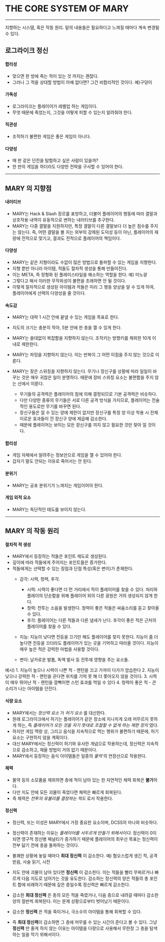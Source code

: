 THE CORE SYSTEM OF MARY
==========================
***
지향하는 시스템, 혹은 작동 원리. 밑의 내용들은 필요하다고 느껴질 때마다 계속 변경될 수 있다.

로그라이크 정신
---------------
#### 합리성
- 맞으면 한 방에 죽는 적이 있는 것 까지는 괜찮다.
- 그러나 그 적을 상대할 방법이 아예 없다면? 그건 비합리적인 것이다. 예)구덩이

#### 가독성
- 로그라이크는 플레이어가 레벨업 하는 게임이다.
- 무엇 때문에 죽었는지, 그것을 어떻게 피할 수 있는지 알려줘야 한다.

#### 직관성
- 조작하기 불편한 게임은 좋은 게임이 아니다.

#### 다양성
- 매 판 같은 던전을 탐험하고 싶은 사람이 있을까?
- 한 판의 게임을 하더라도 다양한 전략을 구사할 수 있어야 한다.

***
MARY 의 지향점
---------------
#### 내러티브
- MARY는 Hack & Slash 장르를 표방하고, 더불어 플레이어의 행동에 따라 결말과 상호작용 내역이 유동적으로 변하는 내러티브를 추구한다.
- MARY는 다중 결말을 지원하지만, 특정 결말이 다른 결말보다 더 높은 점수를 주지는 않는다. 즉, 어떤 결말을 볼 지는 외부의 강제된 도덕성 등이 아닌, 플레이어의 재량에 전적으로 맞기고, 결과도 전적으로 플레이어의 책임이다.

#### 다양성
- MARY는 같은 지형이라도 수없이 많은 방법으로 돌파할 수 있는 게임을 지향한다.
- 지형 뿐만 아니라 아이템, 적들도 절차적 생성을 통해 만들어진다.
- 이는 META, 즉 정형화 된 플레이스타일을 해소하는 역할을 한다. 예) 미노광
- 그렇다고 해서 이러한 무작위성이 불편을 초래하면 안 될 것이다.
- 이렇게 절차적으로 생성된 아이템과 적들은 미리 그 행동 양상을 알 수 있게 하여, 플레이어에게 선택의 다양성을 줄 것이다.

#### 속도감
- MARY는 대략 1 시간 안에 끝낼 수 있는 게임을 목표로 한다.
- 지도의 크기는 충분히 작아, 5분 안에 한 층을 깰 수 있게 한다.
- MARY는 쓸데없이 복잡함을 지향하지 않는다. 조작키는 방향키를 제외한 10개 이내로 제한한다.
- MARY는 파밍을 지향하지 않는다. 이는 반복이 그 어떤 이점을 주지 않는 것으로 이룬다.
- MARY는 잦은 스위칭을 지향하지 않는다. 무기나 장신구를 상황에 따라 일일이 바꾸는 것은 매우 귀찮은 일이 분명하다. 때문에 장비 스위칭 요소는 불편함을 주지 않는 선에서 이룬다.

  - 무기들의 공격력은 플레이어의 힘에 의해 결정되므로 기본 공격력은 비슷하다.
  - 다만 다양한 종류의 무기들은 서로 다른 공격 방식을 가지므로, 플레이어는 전술적인 용도로만 무기를 바꾸면 된다.
  - 장신구들은 낄 수 있는 양에 제한이 없지만 장신구를 특정 양 이상 착용 시 전체 이로운 효과들이 낀 장신구 양에 제곱해 감소한다.
  - 때문에 플레이어는 보이는 모든 장신구를 끼지 않고 필요한 것만 찾아 낄 것이다.


#### 합리성
- 게임 자체에서 알려주는 정보만으로 게임을 깰 수 있어야 한다.
- 갑자기 말도 안되는 이유로 죽어서는 안 된다.

#### 분위기
- MARY는 공포 분위기가 느껴지는 게임이어야 한다.

#### 게임 외적 요소
- MARY는 독단적인 태도를 보이지 않는다.

***
MARY 의 작동 원리
---------------
#### 절차적 적 생성
- MARY에서 등장하는 적들은 포인트 제도로 생성된다.
- 깊이에 따라 적들에게 주어지는 포인트들은 증가한다.
- 적들에게는 선택할 수 있는 장점과 단점 특성(혹은 변이)가 존재한다.
  - 감각: 시력, 청력, 후각.
     - 시력: 시력이 좋다면 더 먼 거리에서 적이 플레이어를 찾을 수 있다. 처리와 플레이의 단순함을 위해 플레이어 외의 다른 광원은 거의 생성되지 않게 한다.
     - 청력: 전투는 소음을 발생한다. 청력이 좋은 적들은 싸움소리를 듣고 찾아올 수 있다.
     - 후각: 플레이어는 다른 적들과 다른 냄새가 난다. 후각이 좋은 적은 근처의 플레이어를 찾을 수 있다.

  - 지능: 지능이 낮다면 전등을 끄기만 해도 플레이어를 찾지 못한다. 지능이 좀 더 높다면 전등을 끄더라도 플레이어가 있는 곳을 기억하고 따라올 것이다. 지능이 매우 높은 적은 강력한 마법을 사용할 것이다.

  - 변이: 날카로운 발톱, 독액 발사 등 전투에 영향을 주는 요소들.

예시)
    1. 지능이 높으나 시력이 나쁜 적
    - 랜턴을 끄고 가까이 다가가 암습한다
    2. 지능이 낮으나 강력한 적
    - 랜턴을 끈다면 위치를 기억 못 해 더 쫓아오지 않을 것이다.
    3. 시력이 매우 뛰어난 적
    - 랜턴을 깜빡이면 스턴 효과를 먹일 수 있다
    4. 청력이 좋은 적
    - 큰 소리가 나는 아이템을 던진다.

#### 식량 요소
- MARY에서는 *정신력 요소* 가 *허기 요소* 를 대신한다.
- 원래 로그라이크에서 허기는 플레이어가 같은 장소에 지나치게 오래 머무르지 못하게 하는, 즉 *플레이어가 모든 것을 자기 뜻대로 조절할 수 없게 하는 제한 장치* 였다.
- 하지만 게임 맥랑 상, 그리고 음식을 지속적으로 먹는 행위가 불편하기 때문에, 허기 요소는 구현하지 않을 계획이다.
- 대신 MARY에서는 정신력이 허기와 유사한 개념으로 작용하는데, 정신력은 지속적으로 감소하고, 채울 방법이 거의 없기 때문이다.
- MARY에서 등장하는 음식 아이템들은 일종의 *물약* 의 연장선으로 작용한다.

#### 체력
- 물약 등의 소모품을 제외하면 층에 적이 남아 있는 한 자연적인 체력 회복은 **불가**하다.
- 다만 지도 안에 모든 괴물이 죽었다면 체력은 빠르게 회복된다.
- 즉 체력은 *전투의 유불리를 결정하는 척도* 로서 작용한다.

#### 정신력
- 정신력, 또는 이성은 MARY에서 가장 중요한 요소이며, DCSS의 마나와 비슷하다.
- 정신력이 존재하는 이유는 *플레이어를 서두르게 만들기 위해서이다.* 정신력이 0이 되면 영구적 정신병 패널티가 증가하기 때문에 플레이어의 최우선 목표는 정신력이 전부 닳기 전에 층을 돌파하는 것이다.
- 불쾌한 상황에 놓일 때마다 **최대 정신력** 이 감소한다. 예) 혐오스럽게 생긴 적, 공격받음, 사술 읽기, 시전
- 지도 안에 괴물이 남아 있다면 **정신력** 이 감소한다. 이는 적들을 빨리 무찌르거나 빠르게 다음 지도로 넘어가는 것을 유도한다. 감소하는 정신력의 양은 적들의 총 포인트 합에 비례하기 때문에 깊은 층일수록 정신력은 빠르게 감소한다.

- 감소한 **최대 정신력** 은 층의 모든 적을 죽였거나, 다음 층으로 내려갈 때마다 감소한 양의 절반씩 회복된다. 이는 문제 상황으로부터 벗어났기 때문이다.
- 감소한 **정신력** 은 적을 죽이거나, 극소수의 아이템을 통해 회복할 수 있다.
- 즉 **최대 정신력**이 감소하면 그 층에 머무를 수 있는 시간이 준다고 볼 수 있다. 그냥 **정신력** 만 줄게 하지 않는 이유는 아이템을 다량으로 사용해서 무한정 그 층을 탐색하는 일을 막기 위해서이다.